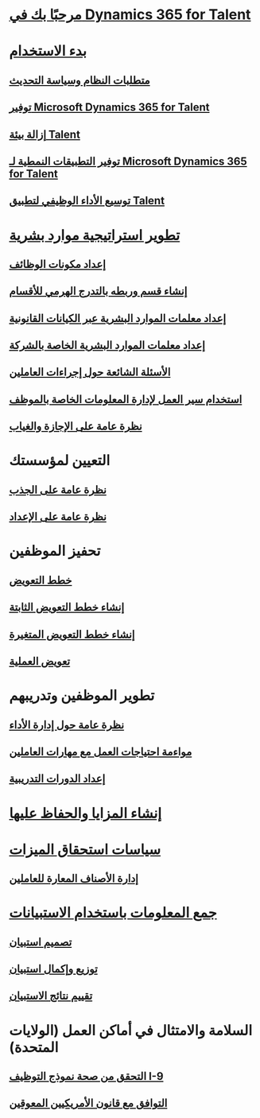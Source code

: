 # [مرحبًا بك في Dynamics 365 for Talent](index.md)

# [بدء الاستخدام](talent-get-started.md)
## [متطلبات النظام وسياسة التحديث](talent-versions-update-policy.md)
## [توفير Microsoft Dynamics 365 for Talent](provisioning-talent.md)
## [إزالة بيئة Talent](remove-test-environment.md)
## [توفير التطبيقات النمطية لـ Microsoft Dynamics 365 for Talent](modular-app-tech-faq.md)
## [توسيع الأداء الوظيفي لتطبيق Talent](extend-talent-functionality.md)

# [تطوير استراتيجية موارد بشرية](departments-jobs-positions.md)
## [إعداد مكونات الوظائف](create-job.md)
## [إنشاء قسم وربطه بالتدرج الهرمي للأقسام](create-department-add-department-hierarchy.md)
## [إعداد معلمات الموارد البشرية عبر الكيانات القانونية](set-up-hr-parameters-across-legal-entities.md)
## [إعداد معلمات الموارد البشرية الخاصة بالشركة](set-up-company-specific-hr-parameters.md)
## [الأسئلة الشائعة حول إجراءات العاملين](personnel-actions-faq.md)
## [استخدام سير العمل لإدارة المعلومات الخاصة بالموظف](workflow-manage-employee-information.md)
## [نظرة عامة على الإجازة والغياب](leave-absence-overview.md)

# التعيين لمؤسستك
## [نظرة عامة على الجذب](attract-overview.md) 
## [نظرة عامة على الإعداد](create-onboarding-experience.md)

# تحفيز الموظفين
## [خطط التعويض](compensation-plans.md)
## [إنشاء خطط التعويض الثابتة](create-fixed-compensation-plans.md)
## [إنشاء خطط التعويض المتغيرة](create-variable-compensation-plans.md)
## [تعويض العملية](process-compensation.md)

# تطوير الموظفين وتدريبهم
## [نظرة عامة حول إدارة الأداء](performance-management-overview.md)
## [مواءمة احتياجات العمل مع مهارات العاملين](skills.md)
## [إعداد الدورات التدريبية](courses.md)

# [إنشاء المزايا والحفاظ عليها](manage-benefit-program.md)
# [سياسات استحقاق الميزات](benefit-eligibility-policies.md)
## [إدارة الأصناف المعارة للعاملين](loan-items.md)

# [جمع المعلومات باستخدام الاستبيانات](questionnaires.md)
## [تصميم استبيان](design-questionnaires.md)
## [توزيع وإكمال استبيان](distribute-questionnaires.md)
## [تقييم نتائج الاستبيان](evaluate-questionnaire-results.md)

# السلامة والامتثال في أماكن العمل (الولايات المتحدة)
## [التحقق من صحة نموذج التوظيف I-9](../fin-and-ops/hr/localizations/noam-usa-form-i-9-verification.md?toc=/talent/toc.json)
## [التوافق مع قانون الأمريكيين المعوقين](../fin-and-ops/hr/localizations/noam-usa-comply-ada.md?toc=/talent/toc.json)
